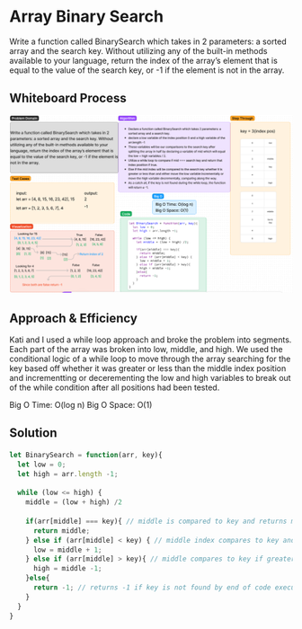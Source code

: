 # Array Binary Search

Write a function called BinarySearch which takes in 2 parameters: a sorted array and the search key. Without utilizing any of the built-in methods available to your language, return the index of the array’s element that is equal to the value of the search key, or -1 if the element is not in the array.

## Whiteboard Process

![binary search function whiteboard](../../assets/binary-search-function-whiteboard.png)

## Approach & Efficiency

Kati and I used a while loop approach and broke the problem into segments.  Each part of the array was broken into low, middle, and high.  We used the conditional logic of a while loop to move through the array searching for the key based off whether it was greater or less than the middle index position and incrementting or decerementing the low and high variables to break out of the while condition after all positions had been tested.

Big O Time: O(log n)
Big O Space: O(1)

## Solution

```javascript
let BinarySearch = function(arr, key){
  let low = 0;
  let high = arr.length -1;

  while (low <= high) {
    middle = (low + high) /2

    if(arr[middle] === key){ // middle is compared to key and returns middle if true
      return middle;
    } else if (arr[middle] < key) { // middle index compares to key and adjust low if true
      low = middle + 1;
    } else if (arr[middle] > key){ // middle compares to key if greater adjusts high if true
      high = middle -1;
    }else{
      return -1; // returns -1 if key is not found by end of code execution
    }
  }
}
```
